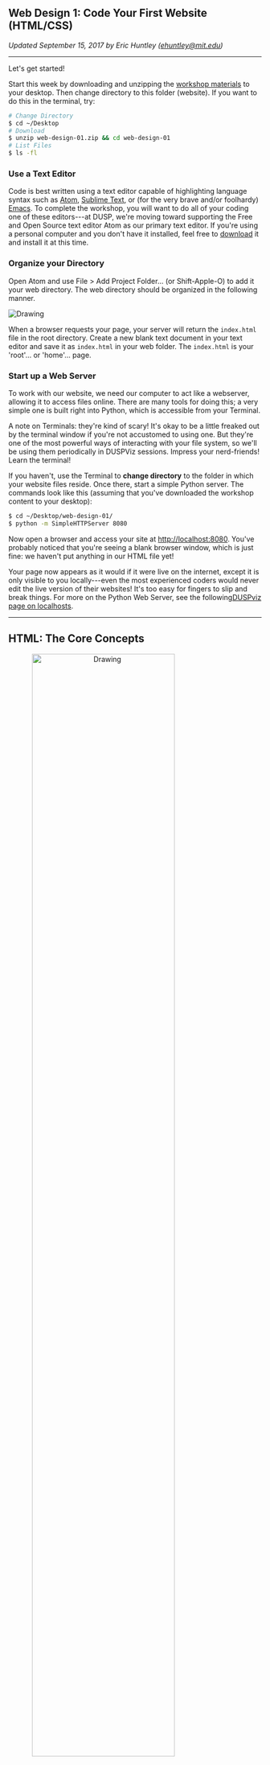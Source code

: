 ## Web Design 1: Code Your First Website (HTML/CSS)

*Updated September 15, 2017 by Eric Huntley ([ehuntley@mit.edu](ehuntley@mit.edu))*

___

Let's get started!

Start this week by downloading and unzipping the [workshop materials](http://duspviz.mit.edu/resources/web-design-01.zip) to your desktop. Then change directory to this folder (website). If you want to do this in the terminal, try:

```sh
# Change Directory
$ cd ~/Desktop
# Download
$ unzip web-design-01.zip && cd web-design-01
# List Files
$ ls -fl
```

### Use a Text Editor

Code is best written using a text editor capable of highlighting language syntax such as [Atom](https://atom.io), [Sublime Text](https://www.sublimetext.com/), or (for the very brave and/or foolhardy) [Emacs](https://www.gnu.org/software/emacs/). To complete the workshop, you will want to do all of your coding one of these editors---at DUSP, we're moving toward supporting the Free and Open Source text editor Atom as our primary text editor. If you're using a personal computer and you don't have it installed, feel free to [download](https://atom.io/) it and install it at this time.

### Organize your Directory

Open Atom and use File > Add Project Folder... (or Shift-Apple-O) to add it your web directory. The web directory should be organized in the following manner.

<img src="http://duspviz.mit.edu/wp-content/uploads/2015/01/file-structure.png" alt="Drawing"/>

When a browser requests your page, your server will return the `index.html` file in the root directory. Create a new blank text document in your text editor and save it as `index.html` in your web folder. The `index.html` is your 'root'... or 'home'... page.

### Start up a Web Server

To work with our website, we need our computer to act like a webserver, allowing it to access files online. There are many tools for doing this; a very simple one is built right into Python, which is accessible from your Terminal.

A note on Terminals: they're kind of scary! It's okay to be a little freaked out by the terminal window if you're not accustomed to using one. But they're one of the most powerful ways of interacting with your file system, so we'll be using them periodically in DUSPViz sessions. Impress your nerd-friends! Learn the terminal!

If you haven't, use the Terminal to **change directory** to the folder in which your website files reside. Once there, start a simple Python server. The commands look like this (assuming that you've downloaded the workshop content to your desktop):

```sh
$ cd ~/Desktop/web-design-01/
$ python -m SimpleHTTPServer 8080
```

Now open a browser and access your site at [http://localhost:8080](http://localhost:8080). You've probably noticed that you're seeing a blank browser window, which is just fine: we haven't put anything in our HTML file yet!

Your page now appears as it would if it were live on the internet, except it is only visible to you locally---even the most experienced coders would never edit the live version of their websites! It's too easy for fingers to slip and break things. For more on the Python Web Server, see the following[DUSPviz page on localhosts](http://duspviz.mit.edu/tutorials/localhost-servers/).

___

## HTML: The Core Concepts

<img src="images/environment.png" alt="Drawing" style="text-align: center; width: 75%;"/>

New coders tend to be slippery with their language and call HTML a 'programming language.' It is not! It is a **markup language,** and one of many (others include Markdown and LaTeX). Basically, Markdown languages allow you to structure information in documents. One way to remember this are the acronyms WYSIWYG and WYSIWYM (pronounced 'wizzy-wig' and 'wizzy-wim'). The word processors you're familiar with are WYSIWYG: what you see is what you get. They do not separate form from content, so you're editing your styling even as you're editing your content. Markup languages are WYSIWYM: What You See is What You Mean. They allow you to modify the structure of your document with a great deal of specificity and to separate form from content (which can be very liberating!).

HTML, standing for [HyperText Markup Language](https://en.wikipedia.org/wiki/HTML), organizes the **content**
of your page by placing it within **elements**.

All HTML documents start with the following line of code:

```html
<!DOCTYPE html>
```

Elements of the page are organized by tags. HTML tags are keywords surrounded by angled brackets. This tag states for the browser that the rest of your file will be written in HTML. The rest of our document will follow a very simple rule, no matter how complex the code. When you write a tag (aka start tag), you will need a second tag that declares the end of that part of the document (aka end tag). **Content goes between the start and end tags**.


```html
<tag>...</tag>
```

Some tags don't include 'content' in this sense (for example, `<img />`). These are called **void elements** and use a slightly different syntax.

```html
<tag />
```

Comments look like the following. They are used to write human-readable notes in your code, but are ignored by the browser. Comments are great for sharing and revisiting code---it lets other coders (and yourself six months from now) see what you were thinking.

```html
<!-- ... -->
```

A basic page, all together, will look like this. Copy and paste this into your `index.html` document and refresh `localhost`.

```html
<!DOCTYPE html>
<html lang="en">
	<head>
    	<meta charset="utf-8">
    	<title>Hello World</title>
	</head>
	<body>
		<!-- This is a comment -->
		<h1>Hello World</h1>
		<div id="main">
			...
		</div>
	</body>
</html>
```

### The DOM: Document Object Model

HTML documents are just documents. [The first rule of tautology club is the first rule of tautology club.](https://xkcd.com/703/) Really: you've been structuring documents for years now. Every time you decide what content in your paper should be a subheader, where your paragraph breaks should go, which citation style to use, you're building an ad hoc model for your document. On the web, the [Document Object Model](https://www.w3.org/DOM/) describes the hierarchy of elements in web pages. This is modeled using something commonly called the **DOM Tree**, and it consists of our HTML elements.

<img src="images/dom.png" alt="DOM" style="width: 50%;"/>

### HTML Elements

#### Structure Elements

These elements are large containers for two different types of information; each appears once in every HTML file.

```html
<!-- HEAD element containing metadata, style, and links -->
<head>
	...
</head>
<!-- BODY element containing all document content elements -->
<body>
	...
</body>
```

#### Body Elements

```html
<!-- LINKS. <a> is used to define a hyperlink -->
<a href="http://somesite.www">...</a>
<!-- IMAGE tag to define a link to an image in your document. It is a void element. -->
<img />
<!-- PARAGRAPH tag for large blocks of body text -->
<p>...</p>
<!-- SPAN is for groups of inline elements -->
<span>...</span>
```

##### *Lists*

```html
<!-- UL defines an unordered list -->
<ul>
	<li>...</li> <!-- line in list -->
</ul>
<!-- OL defines an ordered list -->
<ol>
	<li>...</li> <!-- line in list -->
</ol>
```

##### *`<div>`*

Perhaps the most common body element, **div** tags contain a section of an HTML page. One page can contain many **div** elements, and one **div** element can contain many nested elements. The div tag is an element of HTML that allows you to group content into containers (or divisions) you can organize and style on your web page, and divs play nicely with CSS (Cascading Style Sheets). CSS is a style sheet language used for describing the look and formatting of an HTML page, we will introduce it in the next step.

```html
<div id="main">
	<!-- Content goes here -->
	...
</div>
```

### Tag Attributes, Classes, and IDs

Tags are specified and defined using attributes, classes, and IDs. These attributes, classes, and IDs allow you to identify specific elements, modify individual elements and groups of elements, and set the characteristics of the elements.

- *Attributes* define properties of the elements. Elements can have multiple attributes. For example, if the element is a link, where does the link take you.

- *Classes* identify a group of elements that operate similarly or work in the same fashion. For example, a button.

- *IDs* identify unique features and allow for and operations to be performed on that unique feature. In each document, each ID should be unique.

*For Example:*

```html
<a href="http://www.github.com" class="button" id="unique">...</tag>
```

*or*


```html
<div style="background-color:#0000FF" class="header" id="main">...</div>
```
___

## Modify your Document

Now that we understand how HTML documents work and how they are structured, let's modify your web page and insert some content!

### 1. Add Text

We can start by modifying the heading that welcomes visitors to our site and add a couple paragraph elements.

Modify the HTML code on the page to include the following. Add some paragraph (`<p>`) elements and at least one heading (`<h1>`) within the `<div>` elements on your page.

```xml
<div id="main">
	<h1 id="headtext">Body Heading</h1>
	<p id="foo">This is my first paragraph.</p>
	<p id="bar">This is my second paragraph.</p>
</div>
```

The `<h1>` tag is one of a series of heading tags ranging from `<h1>` to `<h6>`; use these as you would use heading and subheadings to structure any document. The `<p>` tag signifies a paragraph that can contain large blocks of text. [Read more about HTML page elements](https://www.lehigh.edu/~inwww/seminar/reference/htmlchart.html).

### 2. Add a Link

Adding a link to your site is simple. To add a link, we use the `<a>` tag. The a tag defines a hyperlink that can be used to link from one page to another. HTML tags can have attributes. Attributes define and provide additional information about an element. To create a hyperlink, we use the href attribute of the a tag. The following line contains a link to the DUSP home page, and illustrates how you would set up a link. You can place links separate from your paragraphs, or place them within. Write the following line of code at the end your second paragraph, just before the p end tag.

```html
<a href="http://dusp.mit.edu">Take me to DUSP.</a>
```

You have many options for links. [Read about them here](http://www.w3schools.com/tags/tag_a.asp). For example, if you want a link to open in a new page, you can use `target="_blank"` as a property of the `<a>` tag - this is very common!

*Can you add a link that takes you to Google Maps?*

### 3. Add an Image

Adding an image is just as easy as adding a hyperlink, although a bit different. An image is not stored on your webpage, but it sits on your server, just like your other files. When you display an image in an html file, you are linking to the image. The HTML tells the browser to locate and display it. Therefore, we will follow a multiple step process.

* Locate the folder named `images` in your project directory. You will find one image here named `cat.jpg`. Here you store all subsequent images you want to use in your page.
* Use the `<img />` tag to link to that image in `index.html`.

<img src="http://duspviz.mit.edu/wp-content/uploads/2015/01/file-structure-images1.png" alt="file-structure-images" width="134" height="130" class="aligncenter size-full wp-image-1503" />

Now we can add the image to our index.html. The following line of code uses the `<img>` tag, and then links to our image. We will use the `src` attribute to name the source of the image. The image is coming from our own server, we don't need to go anywhere to find it, so we can put the name of the folder and image as our image address (i.e., `"images/cat.jpg"`)

*Can you add another image, perhaps a photo of the Boston skyline?*

If you want to add an image from another page, you can simply include the URL at which the image is located. The following links to an image on Wikimedia.

```xml
<img src="https://upload.wikimedia.org/wikipedia/commons/a/aa/North_End%2C_Boston.jpg"/>
```

#### Our Code

At present, your document will look something like the following.

```xml
<!DOCTYPE html>
<html lang="en">
	<head>
    	<meta charset="utf-8">
    	<title>Hello World</title>
	</head>
	<body>
		<!-- This is a comment -->
		<h1>Hello World</h1>
		<div id="main">
			<p id="foo">This is my first paragraph.</p>
			<p id="bar">This is my second paragraph. <a href="http://dusp.mit.edu">Take me to DUSP.</a></p>
			<img src="images/cat.jpg"/>
		</div>
	</body>
</html>
```

Our page, with this code, contains a bit more content now.

<img src="images/simple_page.png" alt="page" />

*What does our DOM Tree look like at this point?*

___

## CSS: The Core Concepts

### Cascading Style Sheets

Cascading Style Sheets (CSS) is a styling language used for describing the look and formatting of an HTML page. It uses the DOM and styles 'cascade' from higher elements in the DOM tree to elements further down.

We are going to be using CSS3, which is the third iteration of the CSS styling language. CSS is a very useful styling system, and allows you to style items on your page according to a number of methods based on the element it falls within (ie div, body, p, etc), the id of the element, or the class of the element.

### Why Cascading?

The language 'cascades' in the effect that if you style an element, any nested elements in the DOM will get the same styling unless you specify otherwise. For example, if you set the font for your body element, a p (paragraph) will also be set to the same font, unless you specify specifically in the CSS that you want that p to have another font. This is a useful method in that is minimizes the code you need to write and forces you to be careful with your page organization.

### Link a CSS File to your Site

CSS can be added to style your website in one of a few ways. You can apply CSS to individual elements, embed it within your HTML document, or create a separate CSS file and link it to your HTML doc. In your file, add the following link between the `<head>` tags of your `index.html` file.

```html
<link href="css/main.css" rel="stylesheet" />
```

Save your document, and refresh your page. Everything should center. This is because we applied CSS code to our document by linking to our style file.

In the materials for this week, locate the file 'main.css'. This is our stylesheet. We can name it anything really, as long as it has the CSS file type. Open this in your text editor to view the contents. It is a very simple bit of CSS that tells everything in the `<body>` element to center in the page.

```css
body {
	text-align: center;
}
```

### Basic Syntax

Basic CSS syntax looks like the following.

```css
[selector] {
	[property]: [value];
}
```

Selectors refer to specific tags, ids, titles, classes, etc. in our HTML. For example, if we want to style everything that falls in the `<body>` tag, we use the `<body>` selector as above.

Selectors can be specified **by element:**

```css
p {
	font-size: 12;
}
```

**By class:**

```css
.main {
	font-size: 12;
}
```

**By ID:**

```css
#main {
	font-size: 12;
}
```

Note that all have slightly different syntax; elements are simply the name of the element. Classes are specified with a period (`.`). IDs are specified with a hash (`#`). Recall that classes are groups of elements you'd like to style similarly and the IDs are unique!

### Inheritance and Order of Operations

CSS follows the DOM model, with styles applied to elements higher in the DOM applied to those that are descendents. If selectors are defined in multiple locations in your CSS, which one gets precedence?

<img src="images/dom.png" alt="DOM"/>

There are two general rules of thumb.

* CSS defined last in your document will supersede CSS set on a selector earlier in your document.
* The more specific selector will override the less specific selector. For example, a style set on the body selector will be overridden by a style set on an element within the body, such as one by ID.


### Properties and Values

There are hundreds of properties you can set using CSS. Some of these include font, color, location on page, opacity, size, etc. An extensive list can be found in CSS reference documents. Two prominent references are by W3Schools and Mozilla, check them out for further reading.

+ [https://developer.mozilla.org/en-US/docs/Web/CSS/Reference](Mozilla CSS Reference)
+ [http://www.w3schools.com/cssref/default.asp](w3Schools CSS Reference)


#### *Style Font and Type Size*

To change the font for all of our document, we change it on the highest level we can by signifying we want to style everything within the html tag. This can be accomplished by adding the following selector and properties to the stylesheet.

```css
html {
  font-family: Helvetica, Arial, sans-serif;
  font-size: 24px;
  line-height: 32px;
}
```

Font family prioritizes a list of font names for the selected element. Line height specifies the minimal height of line boxes within the element.

#### *Change Background Color*

Adjust the color of an element using background color.

```css
p {
  background-color: #dddddd;
}
```

Colors can specified using hex, RGB, or a set of [preset supported color names](http://www.w3schools.com/colors/colors_names.asp).

#### *Pseudo-Classes and Changing Link Color*

Change link colors using the following.

```css
a {
  color: orange;
}
```

In CSS, elements have what are called [Pseudo-Classes](https://developer.mozilla.org/en-US/docs/Web/CSS/Pseudo-classes). Pseudo-classes are keywords added to selectors that specifies a special state of the element to be selected. We signify a pseudo-class using a **:**. For example, one pseudo-class is hover, and it signifies what happens you hover over an element. This can be used to change the color a link turns when you hover over it.

```css
a:hover {
  color: orange;
}
```

### Chaining

To find selectors that are nested within other selectors, you can use the concept of **chaining**. Chaining is how we identify multiple ids, classes, and selectors.

```css
a circle {
  color: orange;
}
```

[Read more about it here.](https://css-tricks.com/multiple-class-id-selectors/)

### The Box Model: A Love Story

CSS LOVES boxes. Loves, *loves*, ***loves*** boxes. In fact, it loves boxes so much that it puts all of your elements in them. Then, it loves having elements in boxes so much that it runs off to tell web browsers about the boxes and how the elements are positioned in the boxes, which means it needs a language to describe them. This is good for us: this box language allows us to be very specific about how elements relate to each other... and their boxes.

<img src="http://duspviz.mit.edu/wp-content/uploads/2015/01/padding-width.png" alt="DOM"/>

* **Padding** - The content is surrounded by the padding area, exists between the content and the border.

* **Border** - Every box has a border that exists on the outer edge of the padding area.

* **Margin** - Margin defines the distance between the element and neighboring elements. Margin never has color.

* **Dimensions** - Controls the height and width of the elements.

You can also adjust the margins, padding, and border individually on each side of the element. And example element, along with its styling, is below. Add this to your CSS stylesheet and save to see how it changes our basic webpage.

```css
p {
    background-color: #dddddd;
    padding: 20px;
    width: 320px;
    height: 40px;
    margin-right: 10px;
}
```

#### Positioning

Positioning your element

* **Relative** - Position according to normal document flow, then shift using positioning properties such as *top* or *left*.

* **Absolute** - Take out of normal flow, and manually position against the containing element.

* **Fixed** - Take out of normal flow and manually position against the browser window.

Another available property is called is **float**. Float can be used to wrap text around images.

CSS is the way you style your page, learn more by referring to the references, or playing around in a sandbox such as [CSS Desk](http://www.cssdesk.com/).

===

## What to do next?

I think that one of the best ways to understand website design is to play with popular websites.

